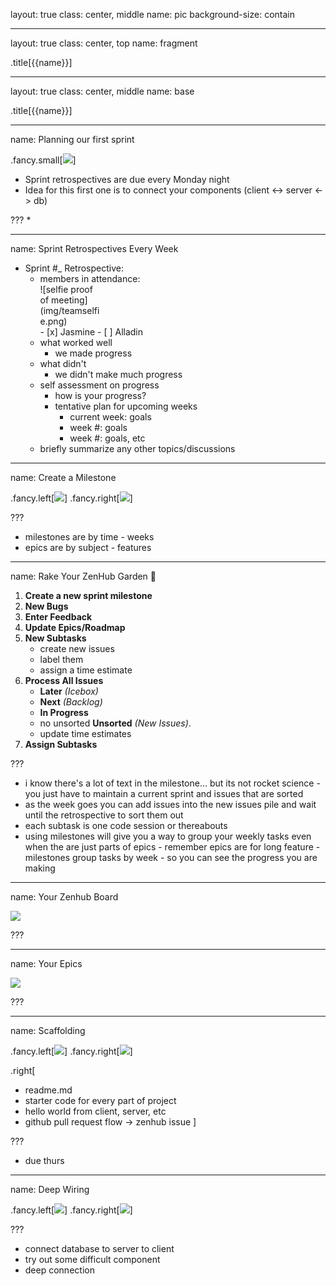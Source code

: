 layout: true
class: center, middle
name: pic
background-size: contain

---

layout: true
class: center, top
name: fragment

.title[{{name}}]

---
layout: true
class: center, middle
name: base

.title[{{name}}]



---
name: Planning our first sprint


.fancy.small[![](../../projects/milestones/img/rocks.gif)]

* Sprint retrospectives are due every Monday night
* Idea for this first one is to connect your components (client <-> server <-> db)

???
*

---
name: Sprint Retrospectives Every Week

* Sprint #_ Retrospective: 
    * members in attendance:
        <div style="width:100px;">![selfie proof of meeting](img/teamselfie.png)</div>
        - [x] Jasmine
        - [ ] Alladin
    * what worked well
        * we made progress
    * what didn't
        * we didn't make much progress
    * self assessment on progress
        * how is your progress? 
        * tentative plan for upcoming weeks
          * current week: goals
          * week #: goals
          * week #: goals, etc
    * briefly summarize any other topics/discussions


---
name: Create a Milestone

.fancy.left[![](img/milestones1.jpg)]
.fancy.right[![](img/milestone2.jpg)]

???
* milestones are by time - weeks
* epics are by subject - features

---
name: Rake Your ZenHub Garden 🌻


1. **Create a new sprint milestone**
1. **New Bugs**
1. **Enter Feedback**
1. **Update Epics/Roadmap**
1. **New Subtasks**
    * create new issues
    * label them
    * assign a time estimate
1.  **Process All Issues**
    * **Later** *(Icebox)*
    * **Next** *(Backlog)*
    * **In Progress**
    * no unsorted **Unsorted** *(New Issues)*.
    * update time estimates
1. **Assign Subtasks**


???
* i know there's a lot of text in the milestone... but its not rocket science - you just have to maintain a current sprint and issues that are sorted
* as the week goes you can add issues into the new issues pile and wait until the retrospective to sort them out
* each subtask is one code session or thereabouts
* using milestones will give you a way to group your weekly tasks even when the are just parts of epics - remember epics are for long feature - milestones group tasks by week - so you can see the progress you are making 


---
name: Your Zenhub Board

![](img/zenhub.jpg)

???


---
name: Your Epics

![](img/epics.jpg)

???



---
name: Scaffolding

.fancy.left[![](img/microservice.png)]
.fancy.right[![](img/gitflow.png)]

.right[
* readme.md
* starter code for every part of project
* hello world from client, server, etc
* github pull request flow -> zenhub issue
]

???
* due thurs


---
name: Deep Wiring

.fancy.left[![](img/mr2.jpg)]
.fancy.right[![](img/mr1.jpeg)]


???
* connect database to server to client
* try out some difficult component
* deep connection
